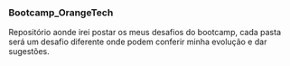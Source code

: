 ### Bootcamp_OrangeTech

Repositório aonde irei postar os meus desafios do 
bootcamp, cada pasta será um desafio diferente onde 
podem conferir minha evolução e dar sugestões.
